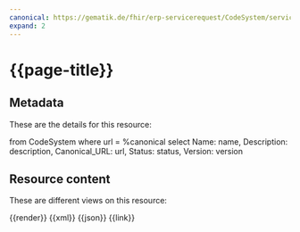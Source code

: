 ```yaml
---
canonical: https://gematik.de/fhir/erp-servicerequest/CodeSystem/service-request-type-cs
expand: 2
---
```


# {{page-title}}

## Metadata

These are the details for this resource:

<fql output="table">
    from
        CodeSystem
    where
        url = %canonical
    select
        Name: name,
        Description: description,
        Canonical_URL: url,
        Status: status,
        Version: version
</fql>

## Resource content

These are different views on this resource:

<tabs>
    <tab title="Overview">      
        {{render}}
    </tab>
    <tab title="XML">      
        {{xml}}
    </tab>
    <tab title="JSON">
        {{json}}
    </tab>
    <tab title="Link">
        {{link}}
    </tab>
</tabs>
